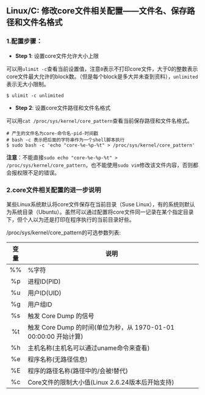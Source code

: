 ## Linux/C: 修改core文件相关配置——文件名、保存路径和文件名格式

### 1.配置步骤：

* **Step 1**: 设置core文件允许大小上限

可以用`ulimit -c`查看当前设置值，注意`0`表示不打印core文件，大于0的整数表示core文件最大允许的block数。（但是每个block是多大并未查到资料），`unlimited`表示无大小限制。

 ```shell
 $ ulimit -c unlimited
 ``` 
 
 * **Step 2**: 设置core文件路径和文件名格式
 
 可以用`cat /proc/sys/kernel/core_pattern`查看当前保存路径和文件名格式。
 
 ```shell
 # 产生的文件名为core-命令名-pid-时间戳
 # bash -c 表示把后面的字符串作为一个shell脚本执行
 $ sudo bash -c 'echo "core-%e-%p-%t" > /proc/sys/kernel/core_pattern'
 ```
 
**注意**：不能直接`sudo echo "core-%e-%p-%t" > /proc/sys/kernel/core_pattern`，也不能使用`sudo vim`修改该文件内容，否则都会报权限不足的错误。

### 2.core文件相关配置的进一步说明

某些Linux系统默认将core文件保存在当前目录（Suse Linux），有的系统则默认为系统目录（Ubuntu）。虽然可以通过配置将core文件同一记录在某个指定目录下，但个人以为还是打印在程序执行的当前目录好些。

/proc/sys/kernel/core_pattern的可选参数列表:

| 变量 | 说明 |
| :---: | --- |
| %% | %字符 |
| %p | 进程ID(PID) |
| %u | 用户ID(UID) |
| %g | 用户组ID |
| %s | 触发 Core Dump 的信号 |
| %t | 触发 Core Dump 的时间(单位为秒，从 1970-01-01 00:00:00 开始计算) |
| %h | 主机名称(主机名可以通过uname命令来查看) |
| %e | 程序名称(无路径信息) |
| %E | 程序的路径名称(路径中的/会被!替代) |
| %c | Core文件的限制大小值(Linux 2.6.24版本后开始支持) |
